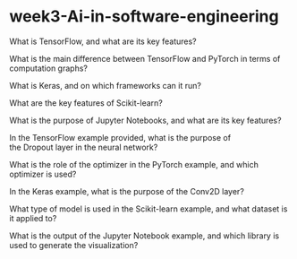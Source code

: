 # week3-Ai-in-software-engineering
What is TensorFlow, and what are its key features?

What is the main difference between TensorFlow and PyTorch in terms of computation graphs?

What is Keras, and on which frameworks can it run?

What are the key features of Scikit-learn?

What is the purpose of Jupyter Notebooks, and what are its key features?

In the TensorFlow example provided, what is the purpose of the Dropout layer in the neural network?

What is the role of the optimizer in the PyTorch example, and which optimizer is used?

In the Keras example, what is the purpose of the Conv2D layer?

What type of model is used in the Scikit-learn example, and what dataset is it applied to?

What is the output of the Jupyter Notebook example, and which library is used to generate the visualization?
